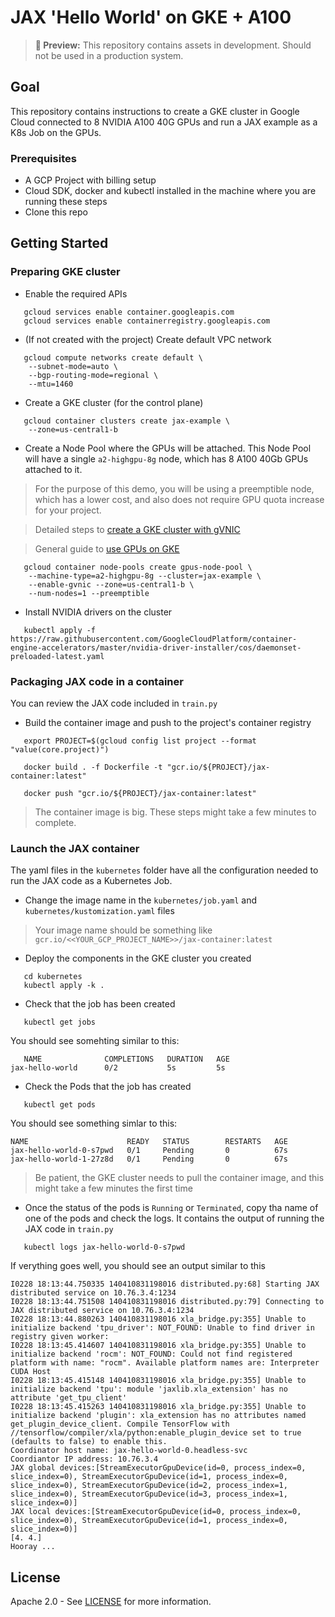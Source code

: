 # JAX 'Hello World' on GKE + A100


> **🧪 Preview:** This repository contains assets in development. Should not be used in a production system.

## Goal

This repository contains instructions to create a GKE cluster in Google Cloud 
connected to 8 NVIDIA A100 40G GPUs and run a JAX example as a K8s Job on the GPUs.

### Prerequisites

- A GCP Project with billing setup
- Cloud SDK, docker and kubectl installed in the machine where you are running these steps
- Clone this repo

## Getting Started

### Preparing GKE cluster

- Enable the required APIs

```
   gcloud services enable container.googleapis.com
   gcloud services enable containerregistry.googleapis.com
```

- (If not created with the project) Create default VPC network

```
   gcloud compute networks create default \
    --subnet-mode=auto \
    --bgp-routing-mode=regional \
    --mtu=1460
```

- Create a GKE cluster (for the control plane)

```
   gcloud container clusters create jax-example \
    --zone=us-central1-b
```

- Create a Node Pool where the GPUs will be attached.
This Node Pool will have a single `a2-highgpu-8g` node, which has
8 A100 40Gb GPUs attached to it. 

> For the purpose of this demo, you will be using a preemptible node,
which has a lower cost, and also does not require GPU quota increase
for your project.

> Detailed steps to [create a GKE cluster with gVNIC](https://cloud.google.com/kubernetes-engine/docs/how-to/using-gvnic)

> General guide to [use GPUs on GKE](https://cloud.google.com/kubernetes-engine/docs/how-to/gpus) 

```
   gcloud container node-pools create gpus-node-pool \
    --machine-type=a2-highgpu-8g --cluster=jax-example \
    --enable-gvnic --zone=us-central1-b \
    --num-nodes=1 --preemptible
```

- Install NVIDIA drivers on the cluster

```
   kubectl apply -f https://raw.githubusercontent.com/GoogleCloudPlatform/container-engine-accelerators/master/nvidia-driver-installer/cos/daemonset-preloaded-latest.yaml
```

### Packaging JAX code in a container

You can review the JAX code included in `train.py`

- Build the container image and push to the project's container registry

```
   export PROJECT=$(gcloud config list project --format "value(core.project)")

   docker build . -f Dockerfile -t "gcr.io/${PROJECT}/jax-container:latest"

   docker push "gcr.io/${PROJECT}/jax-container:latest"
```

> The container image is big. These steps might take a few minutes to complete.

### Launch the JAX container 

The yaml files in the `kubernetes` folder have all the configuration needed to run 
the JAX code as a Kubernetes Job.

- Change the image name in the `kubernetes/job.yaml` and `kubernetes/kustomization.yaml` files
> Your image name should be something like `gcr.io/<<YOUR_GCP_PROJECT_NAME>>/jax-container:latest`

- Deploy the components in the GKE cluster you created

```
   cd kubernetes
   kubectl apply -k .
```

- Check that the job has been created

```
   kubectl get jobs
```

You should see somehting similar to this:

```
   NAME              COMPLETIONS   DURATION   AGE
jax-hello-world      0/2           5s         5s
```

- Check the Pods that the job has created

```
   kubectl get pods
```

You should see something simlar to this:
```
NAME                      READY   STATUS        RESTARTS   AGE
jax-hello-world-0-s7pwd   0/1     Pending       0          67s
jax-hello-world-1-27z8d   0/1     Pending       0          67s
```

> Be patient, the GKE cluster needs to pull the container image, and this might take a few minutes the first time

- Once the status of the pods is `Running` or `Terminated`, copy tha name of one of the pods and check the logs. 
It contains the output of running the JAX code in `train.py`

```
   kubectl logs jax-hello-world-0-s7pwd
```

If verything goes well, you should see an output similar to this

```
I0228 18:13:44.750335 140410831198016 distributed.py:68] Starting JAX distributed service on 10.76.3.4:1234
I0228 18:13:44.751508 140410831198016 distributed.py:79] Connecting to JAX distributed service on 10.76.3.4:1234
I0228 18:13:44.880263 140410831198016 xla_bridge.py:355] Unable to initialize backend 'tpu_driver': NOT_FOUND: Unable to find driver in registry given worker: 
I0228 18:13:45.414607 140410831198016 xla_bridge.py:355] Unable to initialize backend 'rocm': NOT_FOUND: Could not find registered platform with name: "rocm". Available platform names are: Interpreter CUDA Host
I0228 18:13:45.415148 140410831198016 xla_bridge.py:355] Unable to initialize backend 'tpu': module 'jaxlib.xla_extension' has no attribute 'get_tpu_client'
I0228 18:13:45.415263 140410831198016 xla_bridge.py:355] Unable to initialize backend 'plugin': xla_extension has no attributes named get_plugin_device_client. Compile TensorFlow with //tensorflow/compiler/xla/python:enable_plugin_device set to true (defaults to false) to enable this.
Coordinator host name: jax-hello-world-0.headless-svc
Coordiantor IP address: 10.76.3.4
JAX global devices:[StreamExecutorGpuDevice(id=0, process_index=0, slice_index=0), StreamExecutorGpuDevice(id=1, process_index=0, slice_index=0), StreamExecutorGpuDevice(id=2, process_index=1, slice_index=0), StreamExecutorGpuDevice(id=3, process_index=1, slice_index=0)]
JAX local devices:[StreamExecutorGpuDevice(id=0, process_index=0, slice_index=0), StreamExecutorGpuDevice(id=1, process_index=0, slice_index=0)]
[4. 4.]
Hooray ...
```

## License

Apache 2.0 - See [LICENSE](LICENSE) for more information.
